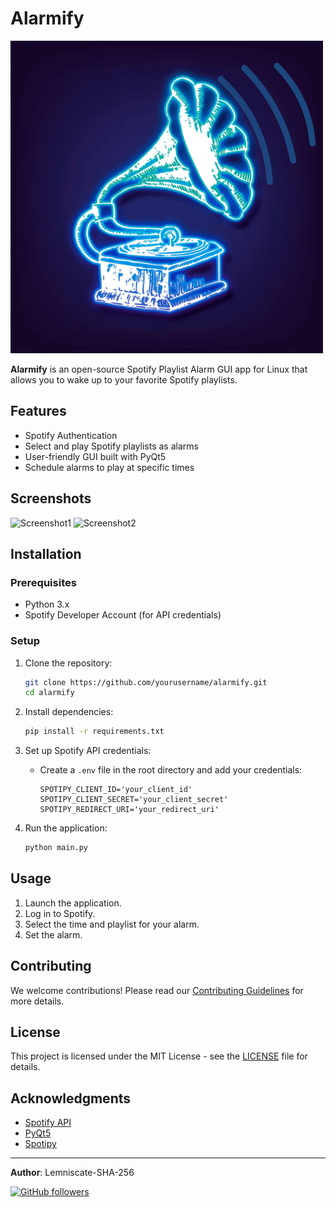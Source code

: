 # Alarmify

![Alarmify Logo](https://github.com/Lemniscate-SHA-256/Alarmify/blob/main/Logo%20First%20Draft.png)

**Alarmify** is an open-source Spotify Playlist Alarm GUI app for Linux that allows you to wake up to your favorite Spotify playlists.

## Features
- Spotify Authentication
- Select and play Spotify playlists as alarms
- User-friendly GUI built with PyQt5
- Schedule alarms to play at specific times

## Screenshots
![Screenshot1](https://your-screenshot-url.com/screenshot1.png)
![Screenshot2](https://your-screenshot-url.com/screenshot2.png)

## Installation

### Prerequisites
- Python 3.x
- Spotify Developer Account (for API credentials)

### Setup
1. Clone the repository:
    ```bash
    git clone https://github.com/yourusername/alarmify.git
    cd alarmify
    ```

2. Install dependencies:
    ```bash
    pip install -r requirements.txt
    ```

3. Set up Spotify API credentials:
    - Create a `.env` file in the root directory and add your credentials:
      ```plaintext
      SPOTIPY_CLIENT_ID='your_client_id'
      SPOTIPY_CLIENT_SECRET='your_client_secret'
      SPOTIPY_REDIRECT_URI='your_redirect_uri'
      ```

4. Run the application:
    ```bash
    python main.py
    ```

## Usage
1. Launch the application.
2. Log in to Spotify.
3. Select the time and playlist for your alarm.
4. Set the alarm.

## Contributing
We welcome contributions! Please read our [Contributing Guidelines](CONTRIBUTING.md) for more details.

## License
This project is licensed under the MIT License - see the [LICENSE](LICENSE) file for details.

## Acknowledgments
- [Spotify API](https://developer.spotify.com/documentation/web-api/)
- [PyQt5](https://pypi.org/project/PyQt5/)
- [Spotipy](https://spotipy.readthedocs.io/en/2.16.1/)

---

**Author**: Lemniscate-SHA-256

[![GitHub followers](https://img.shields.io/github/followers/Lemniscate-SHA-256.svg?style=social&label=Follow)](https://github.com/Lemniscate-SHA-256)
